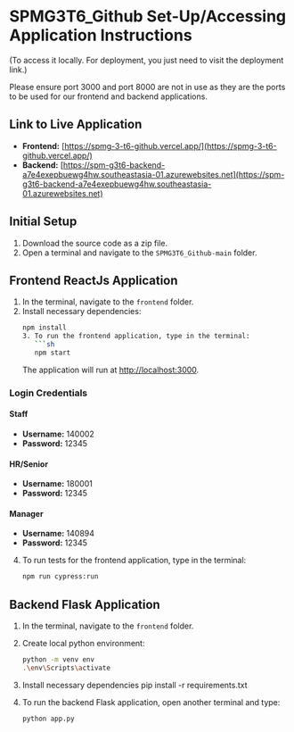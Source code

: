 # SPMG3T6_Github Set-Up/Accessing Application Instructions

(To access it locally. For deployment, you just need to visit the deployment link.)

Please ensure port 3000 and port 8000 are not in use as they are the ports to be used for our frontend and backend applications.

## Link to Live Application

- **Frontend:** [https://spmg-3-t6-github.vercel.app/](https://spmg-3-t6-github.vercel.app/)
- **Backend:** [https://spm-g3t6-backend-a7e4exepbuewg4hw.southeastasia-01.azurewebsites.net](https://spm-g3t6-backend-a7e4exepbuewg4hw.southeastasia-01.azurewebsites.net)

## Initial Setup

1. Download the source code as a zip file.
2. Open a terminal and navigate to the `SPMG3T6_Github-main` folder.

## Frontend ReactJs Application

1. In the terminal, navigate to the `frontend` folder.
2. Install necessary dependencies:
   ```sh
   npm install
   3. To run the frontend application, type in the terminal:
      ```sh
      npm start
      ```
      The application will run at [http://localhost:3000](http://localhost:3000).

### Login Credentials

#### Staff
- **Username:** 140002
- **Password:** 12345

#### HR/Senior
- **Username:** 180001
- **Password:** 12345

#### Manager
- **Username:** 140894
- **Password:** 12345

4. To run tests for the frontend application, type in the terminal:
   ```sh
   npm run cypress:run
   ```

## Backend Flask Application

1. In the terminal, navigate to the `frontend` folder.



2. Create local python environment:
   ```sh
   python -m venv env
   .\env\Scripts\activate
   ```

3. Install necessary dependencies
   pip install -r requirements.txt 


4. To run the backend Flask application, open another terminal and type:
   ```sh
   python app.py
   ```
